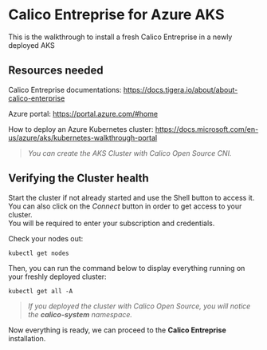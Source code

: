 # Calico Entreprise for Azure AKS
This is the walkthrough to install a fresh Calico Entreprise in a newly deployed AKS

## Resources needed
Calico Entreprise documentations:
https://docs.tigera.io/about/about-calico-enterprise

Azure portal:
https://portal.azure.com/#home

How to deploy an Azure Kubernetes cluster:
https://docs.microsoft.com/en-us/azure/aks/kubernetes-walkthrough-portal

>_You can create the AKS Cluster with Calico Open Source CNI._

## Verifying the Cluster health
Start the cluster if not already started and use the Shell button to access it.<br/>
You can also click on the _Connect_ button in order to get access to your cluster.<br/>
You will be required to enter your subscription and credentials.<br/>

Check your nodes out:
```
kubectl get nodes
```

Then, you can run the command below to display everything running on your freshly deployed cluster:
```
kubectl get all -A
```

>_If you deployed the cluster with Calico Open Source, you will notice the __calico-system__ namespace._

Now everything is ready, we can proceed to the **Calico Entreprise** installation.
